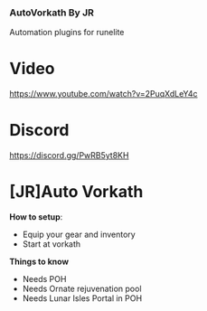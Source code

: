 ### AutoVorkath By JR

Automation plugins for runelite

# Video

https://www.youtube.com/watch?v=2PuqXdLeY4c

# Discord

https://discord.gg/PwRB5yt8KH

# [JR]Auto Vorkath

**How to setup**:

- Equip your gear and inventory
- Start at vorkath

**Things to know**

- Needs POH
- Needs Ornate rejuvenation pool
- Needs Lunar Isles Portal in POH